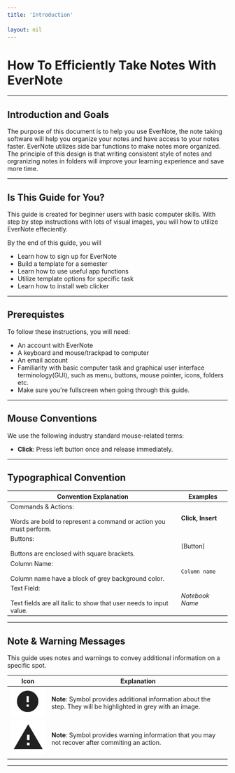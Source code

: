```yaml
---
title: 'Introduction'

layout: nil
---
```


# How To Efficiently Take Notes With EverNote
___

## Introduction and Goals

The purpose of this document is to help you use EverNote, the note taking software will help you organize your notes and have access to your notes faster. EverNote utilizes side bar functions to make notes more organized. The principle of this design is that writing consistent style of notes and orgranizing notes in folders will improve your learning experience and save more time.
___

## Is This Guide for You?

This guide is created for beginner users with basic computer skills. With step by step instructions with lots of visual images, you will how to utilize EverNote effeciently.

By the end of this guide, you will

* Learn how to sign up for EverNote
* Build a template for a semester
* Learn how to use useful app functions
* Utilize template options for specific task
* Learn how to install web clicker

___

## Prerequistes

To follow these instructions, you will need:

* An account with EverNote
* A keyboard and mouse/trackpad to computer
* An email account
* Familiarity with basic computer task and graphical user interface terminology(GUI), such as menu, buttons, mouse pointer, icons, folders etc.
* Make sure you're fullscreen when going through this guide.

___

## Mouse Conventions

We use the following industry standard mouse-related terms:

* **Click**: Press left button once and release immediately.

___

## Typographical Convention

Convention Explanation | Examples
--- | --- |
Commands & Actions: <br> <br> Words are bold to represent a command or action you must perform. | **Click, Insert**  |
Buttons: <br> <br> Buttons are enclosed with square brackets. | [Button]
Column Name: <br> <br> Column name have a block of grey background color. | ```Column name``` |
Text Field: <br> <br> Text fields are all italic to show that user needs to input value. | _Notebook Name_ |

___

## Note & Warning Messages

This guide uses notes and warnings to convey additional information on a specific spot.

Icon | Explanation
--- | --- |
| ![More Information](https://raw.githubusercontent.com/SkylarZhao6/EvernoteGuide/gh-pages/images/MoreInformation.png "Additional Information Logo") | **Note**: Symbol provides additional information about the step. They will be highlighted in grey with an image. |
| ![Warning](https://raw.githubusercontent.com/SkylarZhao6/EvernoteGuide/gh-pages/images/Warning.png "Warning Logo") | **Note**: Symbol provides warning information that you may not recover after commiting an action. |

___
